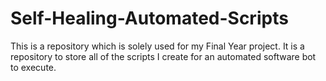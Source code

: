 # Self-Healing-Automated-Scripts

This is a repository which is solely used for my Final Year project. 
It is a repository to store all of the scripts I create for an automated software bot to execute.
